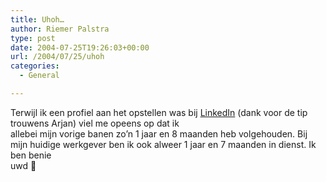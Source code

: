 ```yaml
---
title: Uhoh…
author: Riemer Palstra
type: post
date: 2004-07-25T19:26:03+00:00
url: /2004/07/25/uhoh
categories:
  - General

---
```

Terwijl ik een profiel aan het opstellen was bij [LinkedIn][1] (dank voor de tip trouwens Arjan) viel me opeens op dat ik  
allebei mijn vorige banen zo&#8217;n 1 jaar en 8 maanden heb volgehouden. Bij mijn huidige werkgever ben ik ook alweer 1 jaar en 7 maanden in dienst. Ik ben benie  
uwd 🙂

 [1]: http://www.linkedin.com/
